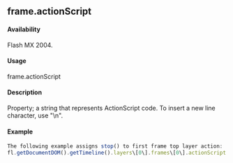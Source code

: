 ## frame.actionScript

#### Availability

Flash MX 2004.

#### Usage

frame.actionScript

#### Description

Property; a string that represents ActionScript code. To insert a new line character, use "\\n".

#### Example

```javascript
The following example assigns stop() to first frame top layer action:
fl.getDocumentDOM().getTimeline().layers\[0\].frames\[0\].actionScript = 'stop();';

```